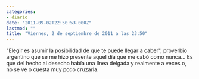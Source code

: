 ```yaml
---
categories:
- diario
date: "2011-09-02T22:50:53.000Z"
lastmod: ""
title: "Viernes, 2 de septiembre de 2011 a las 23:50"
---
```


"Elegir es asumir la posibilidad de que te puede llegar a caber", proverbio argentino que se me hizo presente aquel dí­a que me cabó como nunca... Es que del hecho al desecho habí­a una lí­nea delgada y realmente a veces o, no se ve o cuesta muy poco cruzarla.